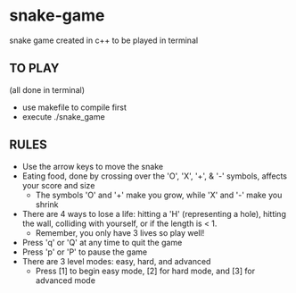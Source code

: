# snake-game
snake game created in c++ to be played in terminal 


## TO PLAY
(all done in terminal) 
- use makefile to compile first 
- execute ./snake_game

## RULES
- Use the arrow keys to move the snake
- Eating food, done by crossing over the 'O', 'X', '+', & '-' symbols, affects your score and size
  -  The symbols 'O' and '+' make you grow, while 'X' and '-' make you shrink
- There are 4 ways to lose a life: hitting a 'H' (representing a hole), hitting the wall, colliding with yourself, or if the length is < 1.
   -  Remember, you only have 3 lives so play well!
- Press 'q' or 'Q' at any time to quit the game
- Press 'p' or 'P' to pause the game
- There are 3 level modes: easy, hard, and advanced
  - Press [1] to begin easy mode, [2] for hard mode, and [3] for advanced mode
